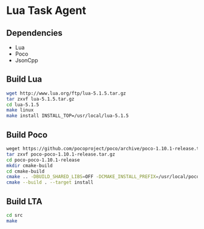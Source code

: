 # Lua Task Agent

## Dependencies

* Lua
* Poco
* JsonCpp

## Build Lua

```bash
wget http://www.lua.org/ftp/lua-5.1.5.tar.gz
tar zxvf lua-5.1.5.tar.gz
cd lua-5.1.5
make linux
make install INSTALL_TOP=/usr/local/lua-5.1.5
```

## Build Poco

```bash
weget https://github.com/pocoproject/poco/archive/poco-1.10.1-release.tar.gz
tar zxvf poco-poco-1.10.1-release.tar.gz
cd poco-poco-1.10.1-release
mkdir cmake-build
cd cmake-build
cmake .. -DBUILD_SHARED_LIBS=OFF -DCMAKE_INSTALL_PREFIX=/usr/local/poco-1.10.1
cmake --build . --target install
```

## Build LTA

```bash
cd src
make
```

